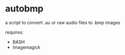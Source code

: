 autobmp
=======

a script to convert .au or raw audio files to .bmp images

requires:

* BASH
* Imagemagick
